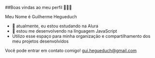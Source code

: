 ##Boas vindas ao meu perfil 💙💙👋

 Meu Nome é Guilherme Hegueduch
 
- 🔭 atualmente, eu estou estudando na Alura
- 🌱 estou me desenvolvendo na línguagem JavaScript
-  Utilizo esse espaço para minha organização e compartilhamento dos meu projetos desenvolvidos

 Você pode entrar em contato comigo!
 gui.hegueduch@gmail.com
